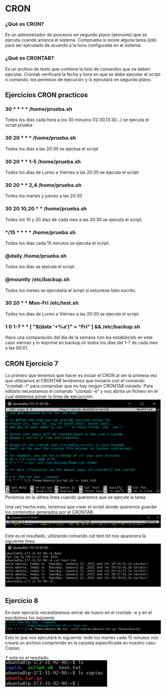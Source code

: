 # CRON

### ¿Qué es CRON?
Es un administrador de procesos en segundo plano (demonio) que se ejecuta
cuando arranca el sistema. Comprueba si existe alguna tarea (job) para ser
ejecutado de acuerdo a la hora configurada en el sistema.  

### ¿Qué es CRONTAB?
Es un archivo de texto que contiene la lista de comandos que se deben ejecutar.
Crontab verificará la fecha y hora en que se debe ejecutar el script o comando,
los permisos de ejecución y lo ejecutará en segundo plano.  


## Ejercicios CRON practicos

###  30 * * * * /home/prueba.sh
Todos los días cada hora a los 30 minutos (12:30,13:30...) se ejecuta el script prueba
### 30 20 * * * /home/prueba.sh
Todos los días a las 20:30 se ejectua el script
### 30 20 * * 1-5 /home/prueba.sh
Todos los dias de Lunes a Viernes a las 20:30 se ejecuta el script
### 30 20 * * 2,4 /home/prueba.sh
Todos los martes y jueves a las 20:30 
### 30 20 10,20 * * /home/prueba.sh
Todos los 10 y 20 días de cada mes a las 20:30 se ejecuta el script.
### */15 * * * * /home/prueba.sh
Todos los días cada 15 minutos se ejecuta el script.
### @daily /home/prueba.sh
Todos los días se ejecuta el script.
### @mountly /etc/backup.sh 
Todos los meses se ejecutaria el script si estuviese bien escrito.
### 30 20 * * Mon-Fri /etc/test.sh
Todos los días de Lunes a Viernes a las 20:30 se ejecuta el script.
### 1 0 1-7 * * [ "$(date '+%a')" = "Fri" ] && /etc/backup.sh
Hace una comparación del dia de la semana con los establecido en este caso viernes y lo imprime en backup.sh todos los días del 1-7 de cada mes a las 00:01.  
## CRON Ejercicio 7

Lo primero que tenemos que hacer es iniciar el CRON al ser la primera vez que utilizamos el CRONTAB tendremos que iniciarlo con el comando "crontab -l" para comprobar que no hay ningún CRONTAB iniciado. Para editarlo necesitamos el comando "crontab -e" y nos abrira un fichero en el cual debemos poner la linea de ejecucción.   
![Primera Captura](https://raw.githubusercontent.com/Gaizkaja/dweb_AWS/main/Crontab_1.PNG)
Ponemos en la ultima linea cuando queremos que se ejecute la tarea.

Una vez hecho esto, tenemos que crear el script donde queremos guardar los contenidos generados por el CRONTAB.    
![Segund Captura](https://raw.githubusercontent.com/Gaizkaja/dweb_AWS/main/crontab_2.PNG)

Este es el resultado, utilizando comando cat text.txt nos aparecera la siguiente linea.  
![Tercera Captura](https://raw.githubusercontent.com/Gaizkaja/dweb_AWS/main/crontab_3.PNG)

## Ejercicio 8

En este ejercicio necesitaremos entrar de nuevo en el crontab -e y en el escribimos los siguiente.  
![Cuarta Captura](https://raw.githubusercontent.com/Gaizkaja/dweb_AWS/main/crontab_4.PNG)
Esto lo que nos ejecutará lo siguiente: todo los martes cada 15 minutos nos creará un archivo comprimido en la carpeta especificada en nuestro caso Copias.

Y este es el resutado:  
![Quinta Captura](https://raw.githubusercontent.com/Gaizkaja/dweb_AWS/main/crontab_5.PNG)

